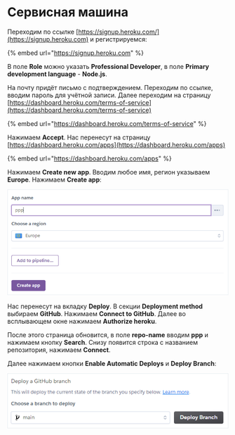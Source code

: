 # Сервисная машина

Переходим по ссылке [https://signup.heroku.com/](https://signup.heroku.com) и регистрируемся:

{% embed url="https://signup.heroku.com" %}

В поле **Role** можно указать **Professional Developer**, в поле **Primary development language** - **Node.js**.

На почту придёт письмо с подтверждением. Переходим по ссылке, вводим пароль для учётной записи. Далее переходим на страницу [https://dashboard.heroku.com/terms-of-service](https://dashboard.heroku.com/terms-of-service)

{% embed url="https://dashboard.heroku.com/terms-of-service" %}

Нажимаем **Accept**. Нас перенесут на страницу [https://dashboard.heroku.com/apps](https://dashboard.heroku.com/apps)

{% embed url="https://dashboard.heroku.com/apps" %}

Нажимаем **Create new app**. Вводим любое имя, регион указываем **Europe**. Нажимаем **Create app**:

![](<../.gitbook/assets/image (343).png>)

Нас перенесут на вкладку **Deploy**. В секции **Deployment method** выбираем **GitHub**. Нажимаем **Connect to GitHub**. Далее во всплывающем окне нажимаем **Authorize heroku**.

После этого страница обновится, в поле **repo-name** вводим **ppp** и нажимаем кнопку **Search**. Снизу появится строка с названием репозитория, нажимаем **Connect**.

Далее нажимаем кнопки **Enable Automatic Deploys** и **Deploy Branch**:

![](<../.gitbook/assets/image (348) (1) (1) (1).png>)
